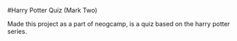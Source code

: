 #Harry Potter Quiz (Mark Two)

Made this project as a part of neogcamp, is a quiz based on the harry potter series.
